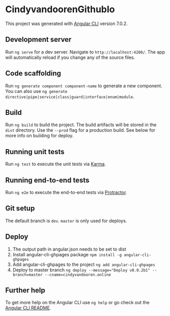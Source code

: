 # CindyvandoorenGithubIo

This project was generated with [Angular CLI](https://github.com/angular/angular-cli) version 7.0.2.

## Development server

Run `ng serve` for a dev server. Navigate to `http://localhost:4200/`. The app will automatically reload if you change any of the source files.

## Code scaffolding

Run `ng generate component component-name` to generate a new component. You can also use `ng generate directive|pipe|service|class|guard|interface|enum|module`.

## Build

Run `ng build` to build the project. The build artifacts will be stored in the `dist` directory. Use the `--prod` flag for a production build. See below for more info on building for deploy.

## Running unit tests

Run `ng test` to execute the unit tests via [Karma](https://karma-runner.github.io).

## Running end-to-end tests

Run `ng e2e` to execute the end-to-end tests via [Protractor](http://www.protractortest.org/).

## Git setup
The default branch is `dev`. `master` is only used for deploys.

## Deploy
1. The output path in angular.json needs to be set to dist
2. Install angular-cli-ghpages package
```npm install -g angular-cli-ghpages```
3. Add angular-cli-ghpages to the project
```ng add angular-cli-ghpages```
4. Deploy to master branch
```ng deploy --message="Deploy v0.0.2b1" --branch=master --cname=cindyvandooren.online```

## Further help
To get more help on the Angular CLI use `ng help` or go check out the [Angular CLI README](https://github.com/angular/angular-cli/blob/master/README.md).
